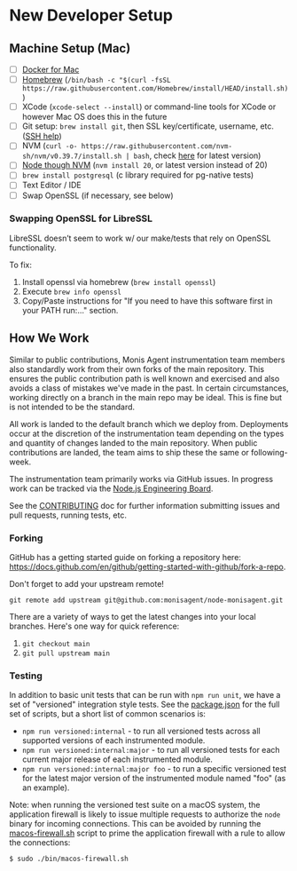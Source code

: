# New Developer Setup

## Machine Setup (Mac)

- [ ] [Docker for Mac](https://docs.docker.com/desktop/install/mac-install/)
- [ ] [Homebrew](https://brew.sh/) (`/bin/bash -c "$(curl -fsSL https://raw.githubusercontent.com/Homebrew/install/HEAD/install.sh)`)
- [ ] XCode (`xcode-select --install`) or command-line tools for XCode or however Mac OS does this in the future
- [ ] Git setup: `brew install git`, then SSL key/certificate, username, etc. ([SSH help](https://docs.github.com/en/enterprise/2.15/user/articles/adding-a-new-ssh-key-to-your-github-account))
- [ ] NVM (`curl -o- https://raw.githubusercontent.com/nvm-sh/nvm/v0.39.7/install.sh | bash`, check [here](https://github.com/nvm-sh/nvm) for latest version)
- [ ] [Node though NVM](https://nodejs.org/en/download/package-manager) (`nvm install 20`, or latest version instead of 20)
- [ ] `brew install postgresql` (c library required for pg-native tests)
- [ ] Text Editor / IDE
- [ ] Swap OpenSSL (if necessary, see below)

### Swapping OpenSSL for LibreSSL

LibreSSL doesn’t seem to work w/ our make/tests that rely on OpenSSL functionality.

To fix:

1. Install openssl via homebrew (`brew install openssl`)
2. Execute `brew info openssl`
3. Copy/Paste instructions for "If you need to have this software first in your PATH run:..." section.

## How We Work

Similar to public contributions, Monis Agent instrumentation team members also standardly work from their own forks of the main repository. This ensures the public contribution path is well known and exercised and also avoids a class of mistakes we've made in the past. In certain circumstances, working directly on a branch in the main repo may be ideal. This is fine but is not intended to be the standard.

All work is landed to the default branch which we deploy from. Deployments occur at the discretion of the instrumentation team depending on the types and quantity of changes landed to the main repository. When public contributions are landed, the team aims to ship these the same or following-week.

The instrumentation team primarily works via GitHub issues. In progress work can be tracked via the [Node.js Engineering Board](https://github.com/orgs/monisagent/projects/41).

See the [CONTRIBUTING](../CONTRIBUTING.md) doc for further information submitting issues and pull requests, running tests, etc.

### Forking

GitHub has a getting started guide on forking a repository here: https://docs.github.com/en/github/getting-started-with-github/fork-a-repo.

Don't forget to add your upstream remote!

`git remote add upstream git@github.com:monisagent/node-monisagent.git`

There are a variety of ways to get the latest changes into your local branches. Here's one way for quick reference:

1. `git checkout main`
2. `git pull upstream main`

### Testing

In addition to basic unit tests that can be run with `npm run unit`, we have
a set of "versioned" integration style tests. See the [package.json](../package.json)
for the full set of scripts, but a short list of common scenarios is:

+ `npm run versioned:internal` - to run all versioned tests across all supported
  versions of each instrumented module.
+ `npm run versioned:internal:major` - to run all versioned tests for each
  current major release of each instrumented module.
+ `npm run versioned:internal:major foo` - to run a specific versioned test
  for the latest major version of the instrumented module named "foo" (as an
  example).

Note: when running the versioned test suite on a macOS system, the application
firewall is likely to issue multiple requests to authorize the `node` binary
for incoming connections. This can be avoided by running the
[macos-firewall.sh](../bin/macos-firewall.sh) script to prime the application
firewall with a rule to allow the connections:

```sh
$ sudo ./bin/macos-firewall.sh
```
